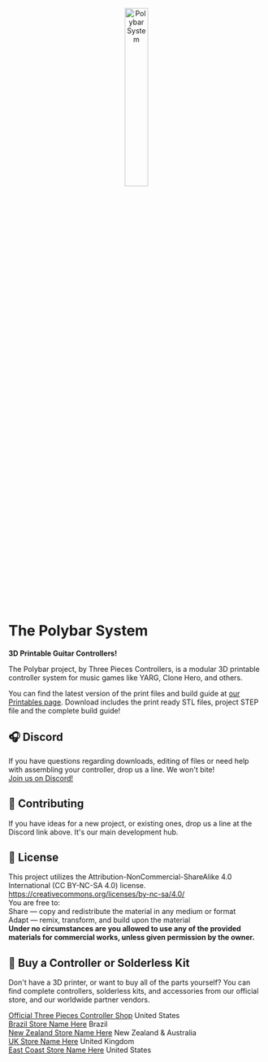 <br/>
<div align="center">
<img src="https://i.imgur.com/tprsFqa.png" width="30%" alt="Polybar System">
</div>



# The Polybar System
**3D Printable Guitar Controllers!**

The Polybar project, by Three Pieces Controllers, is a modular 3D printable controller system for music games like YARG, Clone Hero, and others.
  
You can find the latest version of the print files and build guide at [our Printables page](https://www.printables.com/model/277183-polybar-system-3d-printed-guitar-controllers). Download includes the print ready STL files, project STEP file and the complete build guide!

## 🎧 Discord 

If you have questions regarding downloads, editing of files or need help with assembling your controller, drop us a line. We won't bite!<br/>
[Join us on Discord!](https://discord.gg/2qrFx3mJ9F)

## 🔨 Contributing

If you have ideas for a new project, or existing ones, drop us a line at the Discord link above. It's our main development hub.

## 💎 License

This project utilizes the Attribution-NonCommercial-ShareAlike 4.0 International (CC BY-NC-SA 4.0) license.<br /> 
https://creativecommons.org/licenses/by-nc-sa/4.0/<br /> 
You are free to:<br /> 
Share — copy and redistribute the material in any medium or format<br /> 
Adapt — remix, transform, and build upon the material<br /> 
**Under no circumstances are you allowed to use any of the provided materials for commercial works, unless given permission by the owner.**

## 💸 Buy a Controller or Solderless Kit

Don't have a 3D printer, or want to buy all of the parts yourself?
You can find complete controllers, solderless kits, and accessories from our official store, and our worldwide partner vendors.

[Official Three Pieces Controller Shop](https://threepieces.net/) United States<br/>
[Brazil Store Name Here](https://www.google.com/) Brazil<br /> 
[New Zealand Store Name Here](https://www.google.com/) New Zealand & Australia<br /> 
[UK Store Name Here](https://www.google.com/) United Kingdom<br /> 
[East Coast Store Name Here](https://www.google.com/) United States<br /> 
